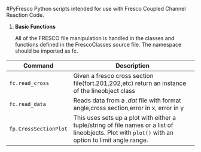 #PyFresco
Python scripts intended for use with Fresco Coupled Channel Reaction Code.

1. **Basic Functions**

   All of the FRESCO file manipulation is handled in the classes and functions defined in the FrescoClasses source file.
   The namespace should be imported as fc.


| Command | Description |
| --- | --- |
| `fc.read_cross` | Given a fresco cross section file(fort.201,202,etc) return an instance of the lineobject class |
| `fc.read_data` | Reads data from a *.dat* file with format angle,cross section,error in x, error in y  |
| `fp.CrossSectionPlot` | This uses sets up a plot with either a tuple/string of file names or a list of lineobjects. Plot with `plot()` with an option to limit angle range.|



